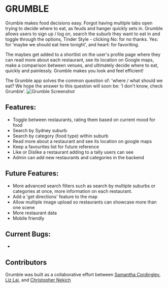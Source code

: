 # **GRUMBLE**

Grumble makes food decisions easy. Forgot having multiple tabs open trying to decide where to eat, as feuds and hanger quickly sets in. Grumble allows users to sign up / log on, search the suburb they want to eat in and toggle through the options, Tinder Style - clicking No: for no thanks. Yes: for 'maybe we should eat here tonight', and heart: for favoriting.

The maybes get added to a shortlist on the user's profile page where they can read more about each restaurant, see its location on Google maps, make a comparison between venues, and ultimately decide where to eat, quickly and painlessly.
Grumble makes you look and feel efficient!

The Grumble app solves the common question of: 'where / what should we eat? We hope the answer to this question will soon be: 'I don't know, check Grumble'.
![Grumble Screenshot](https://res.cloudinary.com/dyqesnour/image/upload/c_scale,q_60,w_680/v1517654579/Screen_Shot_2018-02-03_at_9.42.05_pm_cumd9p.png)

## Features:
- Toggle between restaurants, rating them based on current mood for food
- Search by Sydney suburb
- Search by category (food type) within suburb
- Read more about a restaurant and see its location on google maps
- Keep a favourites list for future reference
- Like or Dislike a restaurant adding to a tally users can see
- Admin can add new restaurants and categories in the backend

## Future Features:
- More advanced search filters such as search by multiple suburbs or categories at once, more information on each restaurant.
- Add a 'get directions' feature to the map
- Allow multiple image upload so restaurants can showcase more than one scene
- More restaurant data
- Mobile friendly

## Current Bugs:
-

## Contributors
Grumble was built as a collaborative effort between [Samantha Cordingley](https://github.com/SamanthaCord), [Liz Lai](https://github.com/MsSmall), and [Christopher Nekich](https://github.com/chriswillphoto)


